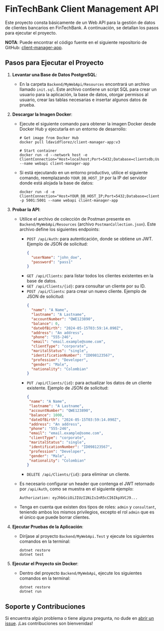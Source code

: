 # FinTechBank Client Management API

Este proyecto consta básicamente de un Web API para la gestión de datos de clientes bancarios en FinTechBank. A continuación, se detallan los pasos para ejecutar el proyecto.

**NOTA**: Puede encontrar el código fuente en el siguiente repositorio de GitHub: [client-manager-app](https://github.com/ldavidflorez/client-manager-app).

## Pasos para Ejecutar el Proyecto

1. **Levantar una Base de Datos PostgreSQL**:
   - En la carpeta `Backend/MyWebApi/Resources` encontrará un archivo llamado `init.sql`. Este archivo contiene un script SQL para crear un usuario para la aplicación, la base de datos, otorgar permisos al usuario, crear las tablas necesarias e insertar algunos datos de prueba.

2. **Descargar la Imagen Docker**:
   - Ejecute el siguiente comando para obtener la imagen Docker desde Docker Hub y ejecutarla en un entorno de desarrollo:
     ```
     # Get image from Docker Hub
     docker pull ldavidflorez/client-manager-app:v3

     # Start container
     docker run -d --network host -e ClientConnection="Host=localhost;Port=5432;Database=clientsdb;Username=myuser;Password=mypassword;" --name webapi client-manager-app
     ```

   - Si está ejecutando en un entorno productivo, utilice el siguiente comando, reemplazando `YOUR_DB_HOST_IP` por la IP del servidor donde está alojada la base de datos:
     ```
     docker run -d -e ClientConnection="Host=YOUR_DB_HOST_IP;Port=5432;Database=clientsdb;Username=myuser;Password=mypassword;" -p 5001:5001 --name webapi client-manager-app
     ```

3. **Probar la API**:
   - Utilice el archivo de colección de Postman presente en `Backend/MyWebApi/Resources` (archivo `PostmanCollection.json`). Este archivo define los siguientes endpoints:
     - `POST /api/Auth`: para autenticación, donde se obtiene un JWT. Ejemplo de JSON de solicitud:
       ```json
       {
         "userName": "john_doe",
         "password": "pass1"
       }
       ```
     - `GET /api/Clients`: para listar todos los clientes existentes en la base de datos.
     - `GET /api/Clients/{id}`: para consultar un cliente por su ID.
     - `POST /api/Clients`: para crear un nuevo cliente. Ejemplo de JSON de solicitud:
       ```json
       {
         "name": "A Name",
         "lastname": "A Lastname",
         "accountNumber": "QWE123890",
         "balance": 0,
         "dateOfBirth": "2024-05-15T03:59:14.090Z",
         "address": "An address",
         "phone": "555-246",
         "email": "email.example@some.com",
         "clientType": "corporate",
         "maritalStatus": "single",
         "identificationNumber": "ID098123567",
         "profession": "Developer",
         "gender": "Male",
         "nationality": "Colombian"
       }
       ```
     - `PUT /api/Clients/{id}`: para actualizar los datos de un cliente existente. Ejemplo de JSON de solicitud:
        ```json
       {
         "name": "A Name",
         "lastname": "A Lastname",
         "accountNumber": "QWE123890",
         "balance": 1000,
         "dateOfBirth": "2024-05-15T03:59:14.090Z",
         "address": "An address",
         "phone": "555-246",
         "email": "email.example@some.com",
         "clientType": "corporate",
         "maritalStatus": "single",
         "identificationNumber": "ID098123567",
         "profession": "Developer",
         "gender": "Male",
         "nationality": "Colombian"
       }
       ```
     - `DELETE /api/Clients/{id}`: para eliminar un cliente.

   - Es necesario configurar un header que contenga el JWT retornado por `/api/Auth`, como se muestra en el siguiente ejemplo:
     ```
     Authorization: eyJhbGciOiJIUzI1NiIsInR5cCI6IkpXVCJ9...
     ```

   - Tenga en cuenta que existen dos tipos de roles: `admin` y `consultant`, teniendo ambos los mismos privilegios, excepto el rol `admin` que es el único que puede borrar clientes.

4. **Ejecutar Pruebas de la Aplicación**:
   - Diríjase al proyecto `Backend/MyWebApi.Test` y ejecute los siguientes comandos en la terminal:
     ```
     dotnet restore
     dotnet test
     ```

5. **Ejecutar el Proyecto sin Docker**:
   - Dentro del proyecto `Backend/MyWebApi`, ejecute los siguientes comandos en la terminal:
     ```
     dotnet restore
     dotnet run
     ```

## Soporte y Contribuciones
Si encuentra algún problema o tiene alguna pregunta, no dude en [abrir un issue](https://github.com/ldavidflorez/client-manager-app/issues). ¡Las contribuciones son bienvenidas!
